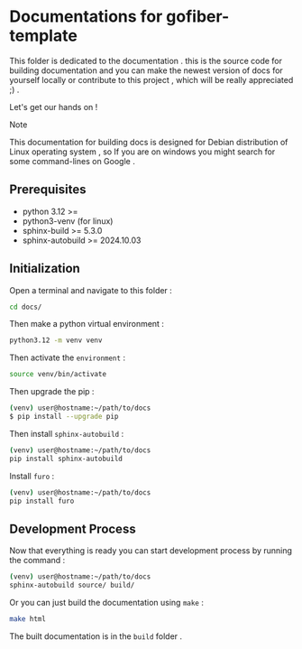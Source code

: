 # Documentations for gofiber-template

This folder is dedicated to the documentation . this is the source code for building documentation and you can make the newest version of docs for yourself locally or contribute to this project , which will be really appreciated ;) .

Let's get our hands on !

> [!NOTE]
> This documentation for building docs is designed for Debian distribution of Linux operating system , so If you are on windows you might search for some command-lines on Google .

## Prerequisites

- python 3.12 >=
- python3-venv (for linux)
- sphinx-build >= 5.3.0
- sphinx-autobuild >= 2024.10.03

## Initialization

Open a terminal and navigate to this folder :

```bash
cd docs/
```

Then make a python virtual environment :

```bash
python3.12 -m venv venv
```

Then activate the `environment` :

```bash
source venv/bin/activate
```

Then upgrade the pip :

```bash
(venv) user@hostname:~/path/to/docs
$ pip install --upgrade pip
```

Then install `sphinx-autobuild` :

```bash
(venv) user@hostname:~/path/to/docs
pip install sphinx-autobuild
```

Install `furo` :

```bash
(venv) user@hostname:~/path/to/docs
pip install furo
```

## Development Process

Now that everything is ready you can start development process by running the command :

```bash
(venv) user@hostname:~/path/to/docs
sphinx-autobuild source/ build/
```

Or you can just build the documentation using `make` :

```bash
make html
```

The built documentation is in the `build` folder .

